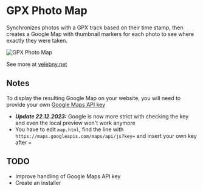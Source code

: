 # GPX Photo Map
Synchronizes photos with a GPX track based on their time stamp, then creates a Google Map with thumbnail markers for each photo to see where exactly they were taken.

![GPX Photo Map](https://velebny.net/thumbs/gpx_photo_map.jpg)

See more at [velebny.net](https://velebny.net/gpx_photo_map.html)

## Notes
To display the resulting Google Map on your website, you will need to provide your own [Google Maps API key](https://developers.google.com/maps/documentation/javascript/get-api-key)
- ***Update 22.12.2023:*** Google is now more strict with checking the key and even the local preview won't work anymore
- You have to edit `map.html`, find the line with `https://maps.googleapis.com/maps/api/js?key=` and insert your own key after `=`

## TODO
- Improve handling of Google Maps API key
- Create an installer
